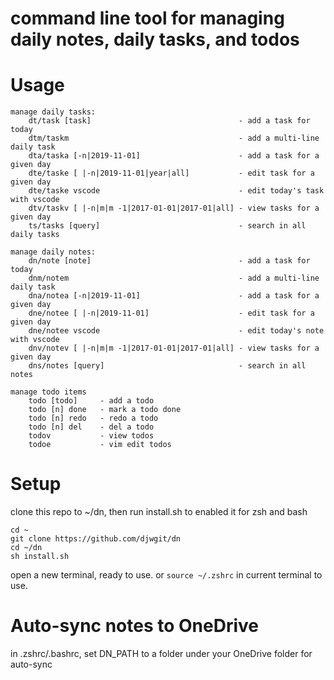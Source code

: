 # command line tool for managing daily notes, daily tasks, and todos 


# Usage
```
manage daily tasks:
    dt/task [task]                                 - add a task for today
    dtm/taskm                                      - add a multi-line daily task
    dta/taska [-n|2019-11-01]                      - add a task for a given day
    dte/taske [ |-n|2019-11-01|year|all]           - edit task for a given day
    dte/taske vscode                               - edit today's task with vscode
    dtv/taskv [ |-n|m|m -1|2017-01-01|2017-01|all] - view tasks for a given day
    ts/tasks [query]                               - search in all daily tasks
        
manage daily notes:
    dn/note [note]                                 - add a task for today
    dnm/notem                                      - add a multi-line daily task
    dna/notea [-n|2019-11-01]                      - add a task for a given day
    dne/notee [ |-n|2019-11-01]                    - edit task for a given day
    dne/notee vscode                               - edit today's note with vscode
    dnv/notev [ |-n|m|m -1|2017-01-01|2017-01|all] - view tasks for a given day        
    dns/notes [query]                              - search in all notes
    
manage todo items
    todo [todo]     - add a todo
    todo [n] done   - mark a todo done
    todo [n] redo   - redo a todo
    todo [n] del    - del a todo
    todov           - view todos
    todoe           - vim edit todos
```

# Setup
clone this repo to ~/dn, then run install.sh to enabled it for zsh and bash
```
cd ~
git clone https://github.com/djwgit/dn
cd ~/dn
sh install.sh
```
open a new terminal, ready to use. or `source ~/.zshrc` in current terminal to use.

# Auto-sync notes to OneDrive
in .zshrc/.bashrc, set DN_PATH to a folder under your OneDrive folder for auto-sync
